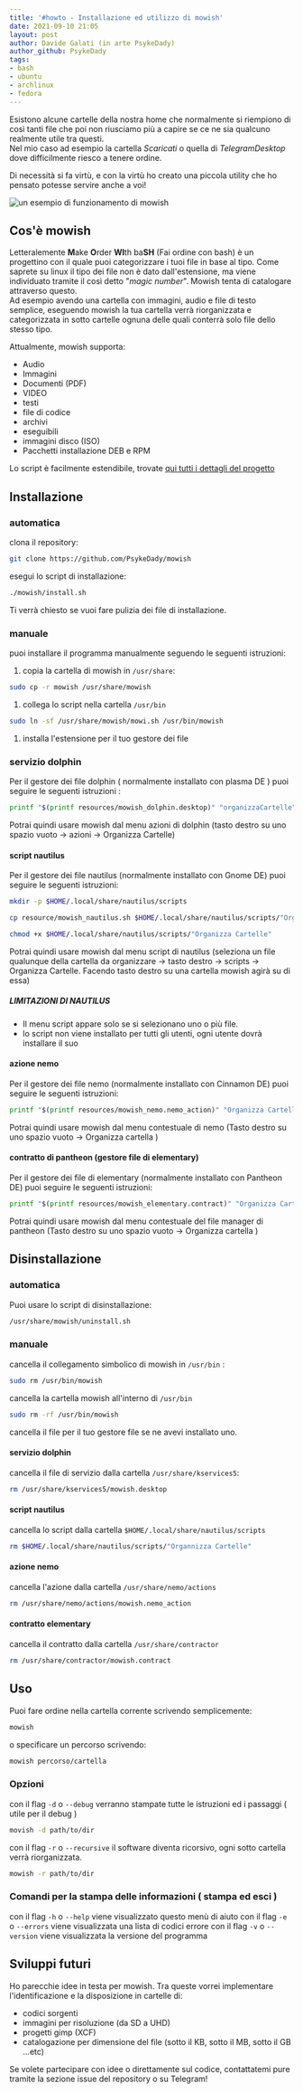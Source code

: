 ```yaml
---
title: '#howto - Installazione ed utilizzo di mowish' 
date: 2021-09-10 21:05
layout: post 
author: Davide Galati (in arte PsykeDady)
author_github: PsykeDady 
tags: 
- bash 
- ubuntu 
- archlinux 
- fedora 
---
```




Esistono alcune cartelle della nostra home che normalmente si riempiono di così tanti file che poi non riusciamo più a capire se ce ne sia qualcuno realmente utile tra questi.   
Nel mio caso ad esempio la cartella *Scaricati* o quella di *TelegramDesktop* dove difficilmente riesco a tenere ordine.   

Di necessità si fa virtù, e con la virtù ho creato una piccola utility che ho pensato potesse servire anche a voi! 



![un esempio di funzionamento di mowish](https://github.com/PsykeDady/mowish/raw/main/documentation/media/mowish_test.gif)



## Cos'è mowish

Letteralemente **M**ake **O**rder **WI**th ba**SH** (Fai ordine con bash)  è un progettino con il quale puoi categorizzare i tuoi file in base al tipo. Come saprete su linux il tipo dei file non è dato dall'estensione, ma viene individuato tramite il così detto "*magic number*". Mowish tenta di catalogare attraverso questo.   
Ad esempio avendo una cartella con immagini, audio e file di testo semplice, eseguendo mowish la tua cartella verrà riorganizzata e categorizzata in sotto cartelle ognuna delle quali conterrà solo file dello stesso tipo.

Attualmente, mowish supporta: 

- Audio
- Immagini
- Documenti (PDF)
- VIDEO
- testi
- file di codice
- archivi
- eseguibili
- immagini disco (ISO)
- Pacchetti installazione DEB e RPM

Lo script è facilmente estendibile, trovate [qui tutti i dettagli del progetto](https://github.com/PsykeDady/mowish)
## Installazione

### automatica
clona il repository: 
```bash
git clone https://github.com/PsykeDady/mowish
```

esegui lo script di installazione: 
```bash
./mowish/install.sh
```

Ti verrà chiesto se vuoi fare pulizia dei file di installazione.

### manuale
puoi installare il programma manualmente seguendo le seguenti istruzioni: 

1. copia la cartella di mowish in `/usr/share`: 
```bash 
sudo cp -r mowish /usr/share/mowish 
```
1. collega lo script nella cartella `/usr/bin`  
```bash
sudo ln -sf /usr/share/mowish/mowi.sh /usr/bin/mowish
```
1. installa l'estensione per il tuo gestore dei file

### servizio dolphin
Per il gestore dei file dolphin ( normalmente installato con plasma DE ) puoi seguire le seguenti istruzioni :   
```bash
printf "$(printf resources/mowish_dolphin.desktop)" "organizzaCartelle" "organizzaCartelle" "Organizza Cartelle" | sudo tee /usr/share/kservices5/mowish.desktop
```

Potrai quindi usare mowish dal menu azioni di dolphin (tasto destro su uno spazio vuoto &rarr; azioni &rarr; Organizza Cartelle)
#### script nautilus

Per il gestore dei file nautilus (normalmente installato con Gnome DE) puoi seguire le seguenti istruzioni:

```bash 
mkdir -p $HOME/.local/share/nautilus/scripts

cp resource/mowish_nautilus.sh $HOME/.local/share/nautilus/scripts/"Organizza Cartelle"

chmod +x $HOME/.local/share/nautilus/scripts/"Organizza Cartelle"
```

Potrai quindi usare mowish dal menu script di nautilus (seleziona un file qualunque della cartella da organizzare &rarr; tasto destro &rarr; scripts &rarr; Organizza Cartelle. Facendo tasto destro su una cartella mowish agirà su di essa) 

##### **LIMITAZIONI DI NAUTILUS**

- Il menu script appare solo se si selezionano uno o più file. 
- lo script non viene installato per tutti gli utenti, ogni utente dovrà installare il suo

#### azione nemo
Per il gestore dei file nemo (normalmente installato con Cinnamon DE) puoi seguire le seguenti istruzioni: 

```bash
printf "$(printf resources/mowish_nemo.nemo_action)" "Organizza Cartella" "Organizza Cartella" | sudo tee /usr/share/nemo/actions/mowish.nemo_action
```

Potrai quindi usare mowish dal menu contestuale di nemo (Tasto destro su uno spazio vuoto &rarr; Organizza cartella )

#### contratto di pantheon (gestore file di elementary)
Per il gestore dei file di elementary (normalmente installato con Pantheon DE) puoi seguire le seguenti istruzioni: 

```bash
printf "$(printf resources/mowish_elementary.contract)" "Organizza Cartella" "Organizza Cartella" | sudo tee /usr/share/contractor/mowish.contract
```

Potrai quindi usare mowish dal menu contestuale del file manager di pantheon (Tasto destro su uno spazio vuoto &rarr; Organizza cartella )

## Disinstallazione

### automatica
Puoi usare lo script di disinstallazione:

```bash
/usr/share/mowish/uninstall.sh
```

### manuale

cancella il collegamento simbolico di mowish in `/usr/bin` :
```bash
sudo rm /usr/bin/mowish
```

cancella la cartella mowish all'interno di `/usr/bin`
```bash
sudo rm -rf /usr/bin/mowish
```

cancella il file per il tuo gestore file se ne avevi installato uno.

#### servizio dolphin
cancella il file di servizio dalla cartella `/usr/share/kservices5`: 

```bash
rm /usr/share/kservices5/mowish.desktop
```
#### script nautilus
cancella lo script dalla cartella `$HOME/.local/share/nautilus/scripts`

```bash
rm $HOME/.local/share/nautilus/scripts/"Organnizza Cartelle"
```

#### azione nemo
cancella l'azione dalla cartella `/usr/share/nemo/actions` 

```bash
rm /usr/share/nemo/actions/mowish.nemo_action
```

#### contratto elementary
cancella il contratto dalla cartella `/usr/share/contractor` 

```bash
rm /usr/share/contractor/mowish.contract
```
## Uso

Puoi fare ordine nella cartella corrente scrivendo semplicemente: 

```bash
mowish
```

o specificare un percorso scrivendo: 
```bash
mowish percorso/cartella
```


### Opzioni

con il flag `-d` o `--debug` verranno stampate tutte le istruzioni ed i passaggi ( utile per il debug )
```bash
movish -d path/to/dir
```

con il flag `-r` o `--recursive` il software diventa ricorsivo, ogni sotto cartella verrà riorganizzata.
```bash
mowish -r path/to/dir
```

### Comandi per la stampa delle informazioni ( stampa ed esci )

con il flag `-h` o `--help` viene visualizzato questo menù di aiuto
con il flag `-e` o `--errors` viene visualizzata una lista di codici errore
con il flag `-v` o `--version` viene visualizzata la versione del programma



## Sviluppi futuri 

Ho parecchie idee in testa per mowish. Tra queste vorrei implementare l'identificazione e la disposizione in cartelle di: 

- codici sorgenti 
- immagini per risoluzione (da SD a UHD)
- progetti gimp (XCF)
- catalogazione per dimensione del file (sotto il KB, sotto il MB, sotto il GB ...etc)



Se volete partecipare con idee o direttamente sul codice, contattatemi pure tramite la sezione issue del repository o su Telegram! 





